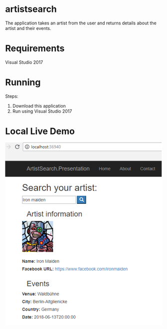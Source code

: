 # artistsearch
The application takes an artist from the user and returns details about the artist and their events.

# Requirements
Visual Studio 2017

# Running
Steps:

1. Download this application
2. Run using Visual Studio 2017

# Local Live Demo
![Running](https://github.com/renancosme/artistsearch/blob/master/docs/liveDemoSearch.png)
